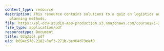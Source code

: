 ```yaml
---
content_type: resource
description: This resource contains solutions to a quiz on logistics and transportation
  planning methods.
file: https://ol-ocw-studio-app-production.s3.amazonaws.com/courses/1-203j-logistical-and-transportation-planning-methods-fall-2006/b694c57621823ef3271bbe964d79eaf0_02q2sol.pdf
file_type: application/pdf
resourcetype: Document
title: 02q2sol.pdf
uid: b694c576-2182-3ef3-271b-be964d79eaf0
---
```


